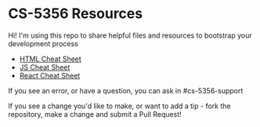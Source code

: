 # CS-5356 Resources

Hi! I'm using this repo to share helpful files and resources to bootstrap your development process

* [HTML Cheat Sheet](/html-cheat-sheet.md)
* [JS Cheat Sheet](/js-cheat-sheet.md)
* [React Cheat Sheet](react-cheat-sheet.md)

If you see an error, or have a question, you can ask in #cs-5356-support

If you see a change you'd like to make, or want to add a tip - fork the repository, make a change and submit a Pull Request!